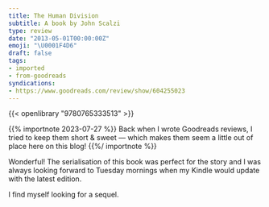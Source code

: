 ```yaml
---
title: The Human Division
subtitle: A book by John Scalzi
type: review
date: "2013-05-01T00:00:00Z"
emoji: "\U0001F4D6"
draft: false
tags:
- imported
- from-goodreads
syndications:
- https://www.goodreads.com/review/show/604255023
---
```


{{< openlibrary "9780765333513" >}}

{{% importnote 2023-07-27 %}}
Back when I wrote Goodreads reviews, I tried to keep them short & sweet — which makes them seem a little out of place here on this blog!
{{%/ importnote %}}

Wonderful! The serialisation of this book was perfect for the story and I was always looking forward to Tuesday mornings when my Kindle would update with the latest edition.

I find myself looking for a sequel.
